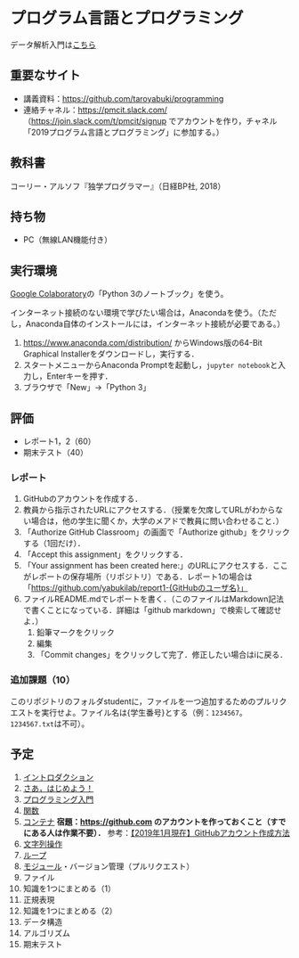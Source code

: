 # プログラム言語とプログラミング

データ解析入門は[こちら](https://github.com/taroyabuki/analysis)

## 重要なサイト

* 講義資料：https://github.com/taroyabuki/programming
* 連絡チャネル：https://pmcit.slack.com/ （https://join.slack.com/t/pmcit/signup でアカウントを作り，チャネル「2019プログラム言語とプログラミング」に参加する。）

## 教科書

コーリー・アルソフ『独学プログラマー』（日経BP社, 2018）

## 持ち物

* PC（無線LAN機能付き）

## 実行環境

[Google Colaboratory](https://research.google.com/colaboratory/)の「Python 3のノートブック」を使う。

インターネット接続のない環境で学びたい場合は，Anacondaを使う。（ただし，Anaconda自体のインストールには，インターネット接続が必要である。）

1. https://www.anaconda.com/distribution/ からWindows版の64-Bit Graphical Installerをダウンロードし，実行する．
1. スタートメニューからAnaconda Promptを起動し，`jupyter notebook`と入力し，Enterキーを押す．
1. ブラウザで「New」→「Python 3」

## 評価

* レポート1，2（60）
* 期末テスト（40）

### レポート

1. GitHubのアカウントを作成する．
1. 教員から指示されたURLにアクセスする．（授業を欠席してURLがわからない場合は，他の学生に聞くか，大学のメアドで教員に問い合わせること．）
1. 「Authorize GitHub Classroom」の画面で「Authorize github」をクリックする（1回だけ）．
1. 「Accept this assignment」をクリックする．
1. 「Your assignment has been created here:」のURLにアクセスする．ここがレポートの保存場所（リポジトリ）である．レポート1の場合は「https://github.com/yabukilab/report1-{GitHubのユーザ名}」
1. ファイルREADME.mdでレポートを書く．（このファイルはMarkdown記法で書くことになっている．詳細は「github markdown」で検索して確認せよ．）
    1. 鉛筆マークをクリック
    1. 編集
    1. 「Commit changes」をクリックして完了．修正したい場合はiに戻る．

### 追加課題（10）

このリポジトリのフォルダstudentに，ファイルを一つ追加するためのプルリクエストを実行せよ。ファイル名は{学生番号}とする（例：`1234567`。`1234567.txt`は不可）。

## 予定

1. [イントロダクション](01_introduction.md)
1. [さあ，はじめよう！](02_getting_started.md)
1. [プログラミング入門](03_introduction_to_programming.md)
1. [関数](04_functions.md)
1. [コンテナ](05_containers.md) **宿題：https://github.com のアカウントを作っておくこと（すでにある人は作業不要）．** 参考：[【2019年1月現在】GitHubアカウント作成方法](https://qiita.com/okumurakengo/items/848f7177765cf25fcde0)
1. [文字列操作](06_string_manipulation.md)
1. [ループ](07_loops.md)
1. [モジュール](08_modules.md)・バージョン管理（プルリクエスト）
1. ファイル
1. 知識を1つにまとめる（1）
1. 正規表現
1. 知識を1つにまとめる（2）
1. データ構造
1. アルゴリズム
1. 期末テスト
